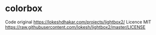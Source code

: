 # colorbox

Code original https://lokeshdhakar.com/projects/lightbox2/ Licence MIT https://raw.githubusercontent.com/lokesh/lightbox2/master/LICENSE

